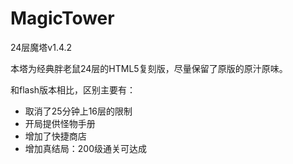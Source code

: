 # MagicTower
24层魔塔v1.4.2

本塔为经典胖老鼠24层的HTML5复刻版，尽量保留了原版的原汁原味。

和flash版本相比，区别主要有：
- 取消了25分钟上16层的限制
- 开局提供怪物手册
- 增加了快捷商店
- 增加真结局：200级通关可达成